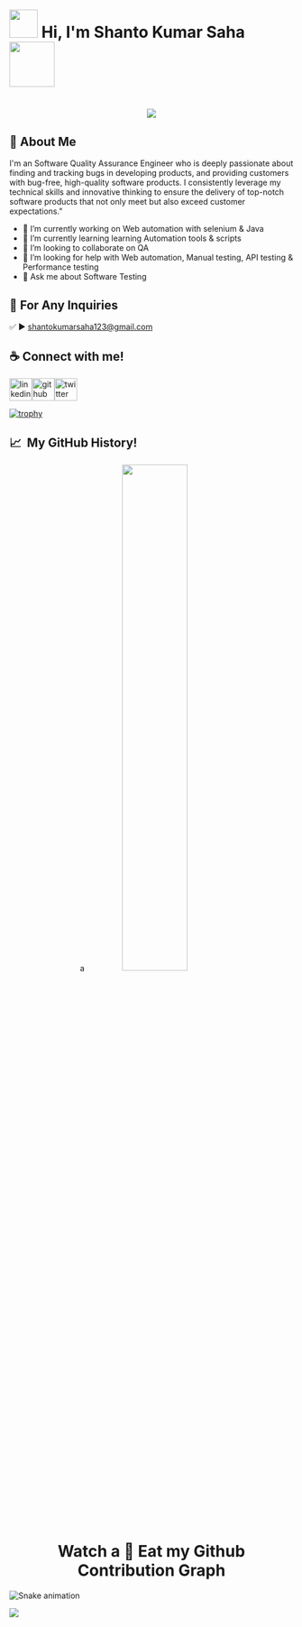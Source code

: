 <h1 left="center"><img src="https://media.giphy.com/media/hvRJCLFzcasrR4ia7z/giphy.gif" width="50"> Hi, I'm Shanto Kumar Saha <img src="https://i.pinimg.com/originals/8a/a4/59/8aa4595fb24b6ed585dddac4622b2445.gif" width="80"></h1>

<h1 align="center" color="#36BCF7FF"><img src="https://readme-typing-svg.herokuapp.com?lines=A+Passionate+Software+QA+Engineer"></h1>



## 🚀 About Me
I'm an Software Quality Assurance Engineer who is deeply passionate about finding and tracking bugs in developing products, and providing customers with bug-free, high-quality software products. I consistently leverage my technical skills and innovative thinking to ensure the delivery of top-notch software products that not only meet but also exceed customer expectations."

- 🔭 I’m currently working on  Web automation with selenium & Java 
- 🌱 I’m currently learning learning Automation tools & scripts 
- 👯 I’m looking to collaborate on QA 
- 🤔 I’m looking for help with Web automation, Manual testing, API testing & Performance testing 
- 💬 Ask me about Software Testing 

## 📧 For Any Inquiries 
✅  ► shantokumarsaha123@gmail.com


## ☕ Connect with me!
[<img src='https://camo.githubusercontent.com/a80d00f23720d0bc9f55481cfcd77ab79e141606829cf16ec43f8cacc7741e46/68747470733a2f2f696d672e736869656c64732e696f2f62616467652f4c696e6b6564496e2d3030373742353f7374796c653d666f722d7468652d6261646765266c6f676f3d6c696e6b6564696e266c6f676f436f6c6f723d7768697465' alt='linkedin' height='40'>](https://www.linkedin.com/in/shanto-kumar-saha/)[<img src='https://camo.githubusercontent.com/bd2bd127c104ba5c98bb12c70801b075aee1f040009089510f69554300e7ff41/68747470733a2f2f696d672e736869656c64732e696f2f62616467652f4769742d4630353033323f7374796c653d666f722d7468652d6261646765266c6f676f3d676974266c6f676f436f6c6f723d7768697465' alt='github' height='40'>](https://github.com/shantokumarsaha123?tab=repositories)[<img src='https://camo.githubusercontent.com/5d03c86f6a75f7cbe80d135d9162fbf6dc46a31253cf30a8e9bb8279b4d574d3/68747470733a2f2f696d672e736869656c64732e696f2f62616467652f547769747465722d3144413146323f7374796c653d666f722d7468652d6261646765266c6f676f3d74776974746572266c6f676f436f6c6f723d7768697465' alt='twitter' height='40'>](https://twitter.com/shanto__saha)


[![trophy](https://github-profile-trophy.vercel.app/?username=shantokumarsaha123)](https://github.com/ryo-ma/github-profile-trophy)

</p>
<h2> 📈 &nbsp;My GitHub History!</h2>

<p align="Center">
  a<!-- <img width="48%" src="https://github-readme-stats.vercel.app/api?username=shantokumarsaha123&show_icons=true&theme=chartreuse-dark" /> a-->
  <img width="48%" src="https://github-readme-streak-stats.herokuapp.com/?user=shantokumarsaha123&theme=chartreuse-dark" />
</p> 

<h1 align = 'Center'>Watch a 🐍 Eat my Github Contribution Graph</h1>

![Snake animation](https://github.com/thepiyushmalhotra/thepiyushmalhotra/blob/output/github-contribution-grid-snake.svg)
  
<p align="left">
  <img src="https://capsule-render.vercel.app/api?type=waving&color=gradient&height=100&section=footer"/>
</p>





